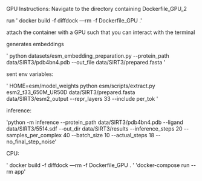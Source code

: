 
GPU Instructions:
Navigate to the directory containing Dockerfile_GPU_2

run 
  ' docker build -f diffdock —rm -f Dockerfile_GPU .'
  
attach the container with a GPU such that you can interact with the terminal 

generates embeddings 

  ' python datasets/esm_embedding_preparation.py --protein_path data/SIRT3/pdb4bn4.pdb --out_file data/SIRT3/prepared.fasta '
  
  
sent env variables:

  ' HOME=esm/model_weights python esm/scripts/extract.py esm2_t33_650M_UR50D data/SIRT3/prepared.fasta data/SIRT3/esm2_output --repr_layers 33 --include per_tok '
  
inference:

'python -m inference --protein_path data/SIRT3/pdb4bn4.pdb --ligand data/SIRT3/5514.sdf --out_dir data/SIRT3/results --inference_steps 20 --samples_per_complex 40 --batch_size 10 --actual_steps 18 --no_final_step_noise'

CPU:

  ' docker build -f diffdock —rm -f Dockerfile_GPU . '
  'docker-compose run --rm app'
  
  
  
  
